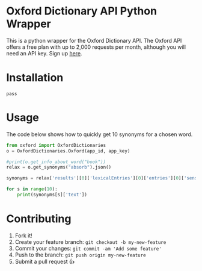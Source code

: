# Oxford Dictionary API Python Wrapper

This is a python wrapper for the Oxford Dictionary API.
The Oxford API offers a free plan with up to 2,000 requests per month, although you will need an API key. Sign up [here](https://developer.oxforddictionaries.com/).

# Installation
`pass`

# Usage
The code below shows how to quickly get 10 synonyms for a chosen word.
```python
from oxford import OxfordDictionaries
o = OxfordDictionaries.Oxford(app_id, app_key)

#print(o.get_info_about_word("book"))
relax = o.get_synonyms("absorb").json()

synonyms = relax['results'][0]['lexicalEntries'][0]['entries'][0]['senses'][0]['synonyms']

for s in range(10):
    print(synonyms[s]['text'])
```

# Contributing

1. Fork it!
2. Create your feature branch: `git checkout -b my-new-feature`
3. Commit your changes: `git commit -am 'Add some feature'`
4. Push to the branch: `git push origin my-new-feature`
5. Submit a pull request :+1:

